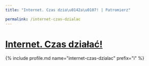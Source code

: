 ```yaml
---
title: "Internet. Czas dzia\u0142a\u0107! | Patromierz"

permalink: /internet-czas-dzialac
---
```


# [Internet. Czas działać!](https://patronite.pl/internet-czas-dzialac)

{% include profile.md name="internet-czas-dzialac" prefix="i" %}
